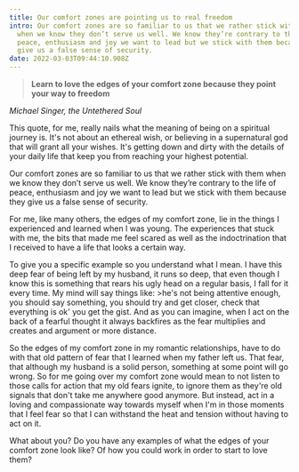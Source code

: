 ```yaml
---
title: Our comfort zones are pointing us to real freedom
intro: Our comfort zones are so familiar to us that we rather stick with them
  when we know they don’t serve us well. We know they’re contrary to the life of
  peace, enthusiasm and joy we want to lead but we stick with them because they
  give us a false sense of security.
date: 2022-03-03T09:44:10.908Z
---
```

> **Learn to love the edges of your comfort zone because they point your way to freedom**

*Michael Singer, the Untethered Soul*

This quote, for me, really nails what the meaning of being on a spiritual journey is. It's not about an ethereal wish, or believing in a supernatural god that will grant all your wishes. It's getting down and dirty with the details of your daily life that keep you from reaching your highest potential.

Our comfort zones are so familiar to us that we rather stick with them when we know they don’t serve us well. We know they’re contrary to the life of peace, enthusiasm and joy we want to lead but we stick with them because they give us a false sense of security.

For me, like many others, the edges of my comfort zone, lie in the things I experienced and learned when I was young. The experiences that stuck with me, the bits that made me feel scared as well as the indoctrination that I received to have a life that looks a certain way. 

To give you a specific example so you understand what I mean. I have this deep fear of being left by my husband, it runs so deep, that even though I know this is something that rears his ugly head on a regular basis, I fall for it every time. My mind will say things like: >he's not being attentive enough, you should say something, you should try and get closer, check that everything is ok' you get the gist. And as you can imagine, when I act on the back of a fearful thought it always backfires as the fear multiplies and creates and argument or more distance.

So the edges of my comfort zone in my romantic relationships, have to do with that old pattern of fear that I learned when my father left us. That fear, that although my husband is a solid person, something at some point will go wrong. So for me going over my comfort zone would mean to not listen to those calls for action that my old fears ignite, to ignore them as they're old signals that don't take me anywhere good anymore. But instead, act in a loving and compassionate way towards myself when I'm in those moments that I feel fear so that I can withstand the heat and tension without having to act on it.

What about you? Do you have any examples of what the edges of your comfort zone look like? Of how you could work in order to start to love them?